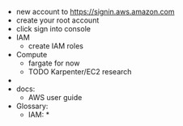 * new account to https://signin.aws.amazon.com
* create your root account
* click sign into console
* IAM
	* create IAM roles
* Compute
	* fargate for now
	* TODO Karpenter/EC2 research
* 
* docs:
	* AWS user guide
* Glossary:
	* IAM: 
		* 